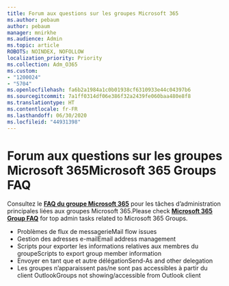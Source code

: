```yaml
---
title: Forum aux questions sur les groupes Microsoft 365
ms.author: pebaum
author: pebaum
manager: mnirkhe
ms.audience: Admin
ms.topic: article
ROBOTS: NOINDEX, NOFOLLOW
localization_priority: Priority
ms.collection: Adm_O365
ms.custom:
- "1200024"
- "5704"
ms.openlocfilehash: fa6b2a1984a1c0b01938cf6310933e44c04397b6
ms.sourcegitcommit: 7a1ff0314df06e386f32a2439fe060baa480e8f8
ms.translationtype: HT
ms.contentlocale: fr-FR
ms.lasthandoff: 06/30/2020
ms.locfileid: "44931398"
---
```

# <a name="microsoft-365-groups-faq"></a><span data-ttu-id="abaf2-102">Forum aux questions sur les groupes Microsoft 365</span><span class="sxs-lookup"><span data-stu-id="abaf2-102">Microsoft 365 Groups FAQ</span></span>

<span data-ttu-id="abaf2-103">Consultez le **[FAQ du groupe Microsoft 365](https://aka.ms/M365GroupsFAQ)** pour les tâches d’administration principales liées aux groupes Microsoft 365.</span><span class="sxs-lookup"><span data-stu-id="abaf2-103">Please check **[Microsoft 365 Group FAQ](https://aka.ms/M365GroupsFAQ)** for top admin tasks related to Microsoft 365 Groups.</span></span>

- <span data-ttu-id="abaf2-104">Problèmes de flux de messagerie</span><span class="sxs-lookup"><span data-stu-id="abaf2-104">Mail flow issues</span></span>
- <span data-ttu-id="abaf2-105">Gestion des adresses e-mail</span><span class="sxs-lookup"><span data-stu-id="abaf2-105">Email address management</span></span>
- <span data-ttu-id="abaf2-106">Scripts pour exporter les informations relatives aux membres du groupe</span><span class="sxs-lookup"><span data-stu-id="abaf2-106">Scripts to export group member information</span></span>
- <span data-ttu-id="abaf2-107">Envoyer en tant que et autre délégation</span><span class="sxs-lookup"><span data-stu-id="abaf2-107">Send-As and other delegation</span></span>
- <span data-ttu-id="abaf2-108">Les groupes n’apparaissent pas/ne sont pas accessibles à partir du client Outlook</span><span class="sxs-lookup"><span data-stu-id="abaf2-108">Groups not showing/accessible from Outlook client</span></span>